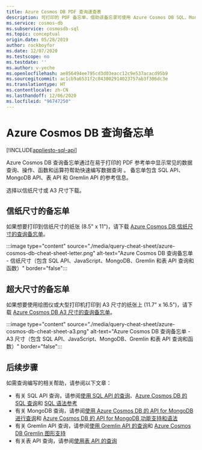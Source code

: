 ```yaml
---
title: Azure Cosmos DB PDF 查询速查表
description: 可打印的 PDF 备忘单，借助该备忘录可使用 Azure Cosmos DB SQL、MongoDB、Graph 和表 API 来查询数据
ms.service: cosmos-db
ms.subservice: cosmosdb-sql
ms.topic: conceptual
origin.date: 05/28/2019
author: rockboyfor
ms.date: 12/07/2020
ms.testscope: no
ms.testdate: ''
ms.author: v-yeche
ms.openlocfilehash: ae856494ee795cd3d03eacc12c9e537acacd95b9
ms.sourcegitcommit: ac1cb9a6531f2c843002914023757ab3f306dc3e
ms.translationtype: HT
ms.contentlocale: zh-CN
ms.lasthandoff: 12/06/2020
ms.locfileid: "96747250"
---
```

# <a name="azure-cosmos-db-query-cheat-sheets"></a>Azure Cosmos DB 查询备忘单
[!INCLUDE[appliesto-sql-api](includes/appliesto-sql-api.md)]

Azure Cosmos DB 查询备忘单通过在易于打印的 PDF 参考单中显示常见的数据查询、操作、函数和运算符帮助快速编写数据查询  。 备忘单包含 SQL API、MongoDB API、表 API 和 Gremlin API 的参考信息。 

选择以信纸尺寸或 A3 尺寸下载。 

## <a name="letter-sized-cheat-sheets"></a>信纸尺寸的备忘单

如果想要打印到信纸尺寸的纸张 (8.5" x 11")，请下载 [Azure Cosmos DB 信纸尺寸的查询备忘单](https://go.microsoft.com/fwlink/?LinkId=623215)。

:::image type="content" source="./media/query-cheat-sheet/azure-cosmos-db-cheat-sheet-letter.png" alt-text="Azure Cosmos DB 查询备忘单 - 信纸尺寸（包含 SQL API、JavaScript、MongoDB、Gremlin 和表 API 查询和函数）" border="false":::

## <a name="oversized-cheat-sheets"></a>超大尺寸的备忘单
如果想要使用绘图仪或大型打印机打印到 A3 尺寸的纸张上 (11.7" x 16.5")，请下载 [Azure Cosmos DB A3 尺寸的查询备忘单](https://go.microsoft.com/fwlink/?linkid=870413)。

:::image type="content" source="./media/query-cheat-sheet/azure-cosmos-db-cheat-sheet-a3.png" alt-text="Azure Cosmos DB 查询备忘单 - A3 尺寸（包含 SQL API、JavaScript、MongoDB、Gremlin 和表 API 查询和函数）" border="false":::

## <a name="next-steps"></a>后续步骤
如需查询编写的相关帮助，请参阅以下文章：
* 有关 SQL API 查询，请参阅[使用 SQL API 的查询](tutorial-query-sql-api.md)、[Azure Cosmos DB 的 SQL 查询](./sql-query-getting-started.md)和 [SQL 语法参考](./sql-query-getting-started.md)
* 有关 MongoDB 查询，请参阅[使用 Azure Cosmos DB 的 API for MongoDB 进行查询](tutorial-query-mongodb.md)和 [Azure Cosmos DB 的 API for MongoDB 功能支持和语法](mongodb-feature-support.md)
* 有关 Gremlin API 查询，请参阅[使用 Gremlin API 的查询](tutorial-query-graph.md)和 [Azure Cosmos DB Gremlin 图形支持](gremlin-support.md)
* 有关表 API 查询，请参阅[使用表 API 的查询](tutorial-query-table.md)

<!-- Update_Description: update meta properties, wording update, update link -->